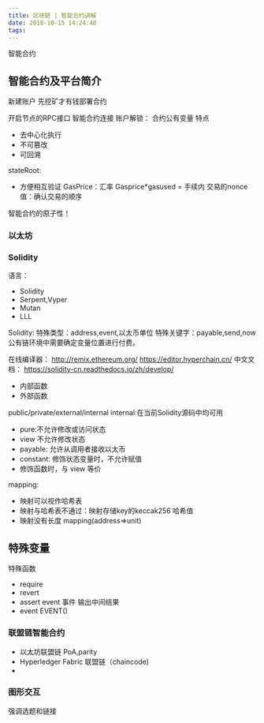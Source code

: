 ```yaml
---
title: 区块链 | 智能合约讲解
date: 2018-10-15 14:24:48
tags:
---
```

智能合约
<!-- more -->

## 智能合约及平台简介
新建账户
先挖矿才有钱部署合约

开启节点的RPC接口
智能合约连接
账户解锁：
合约公有变量
特点
- 去中心化执行
- 不可篡改
- 可回溯

stateRoot:
- 方便相互验证
GasPrice：汇率
Gasprice*gasused = 手续内
交易的nonce值：确认交易的顺序

智能合约的原子性！
### 以太坊
### Solidity 
语言：
- Solidity
- Serpent,Vyper
- Mutan
- LLL

Solidity:
特殊类型：address,event,以太币单位
特殊关键字：payable,send,now
公有链环境中需要确定变量位置进行付费。

在线编译器：
http://remix.ethereum.org/
https://editor.hyperchain.cn/
中文文档：
https://solidity-cn.readthedocs.io/zh/develop/

- 内部函数
- 外部函数

public/private/external/internal
internal:在当前Solidity源码中均可用
- pure:不允许修改或访问状态
- view 不允许修改状态
- payable: 允许从调用者接收以太币
- constant: 修饰状态变量时，不允许赋值
- 修饰函数时，与 view 等价

mapping:
- 映射可以视作哈希表
- 映射与哈希表不通过：映射存储key的keccak256 哈希值
- 映射没有长度
mapping(address=>unit)

特殊变量
- 
特殊函数
- require
- revert
- assert
event 事件
输出中间结果
- event EVENT()

### 联盟链智能合约
- 以太坊联盟链 PoA,parity
- Hyperledger Fabric 联盟链（chaincode)
- 
### 图形交互

强调选题和链接

